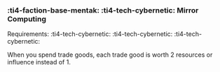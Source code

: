 ### :ti4-faction-base-mentak: :ti4-tech-cybernetic: **Mirror Computing**

Requirements: :ti4-tech-cybernetic: :ti4-tech-cybernetic: :ti4-tech-cybernetic:

When you spend trade goods, each trade good is worth 2 resources or influence instead of 1.
